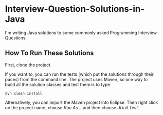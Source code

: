 Interview-Question-Solutions-in-Java
====================================

I'm writing Java solutions to some commonly asked Programming Interview Questions.

How To Run These Solutions
--------------------------

First, clone the project.

If you want to, you can run the tests (which put the solutions through their paces)
from the command line.  The project uses Maven, so one way to build all the 
solution classes and test them is to type

    mvn clean install
    
Alternatively, you can import the Maven project into Eclipse.  Then right click on
the project name, choose *Run As...* and then choose *JUnit Test*.
